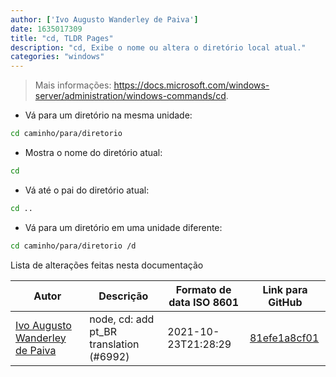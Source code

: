 ```yaml
---
author: ['Ivo Augusto Wanderley de Paiva']
date: 1635017309
title: "cd, TLDR Pages"
description: "cd, Exibe o nome ou altera o diretório local atual."
categories: "windows"
---
```

> Mais informações: <https://docs.microsoft.com/windows-server/administration/windows-commands/cd>.

- Vá para um diretório na mesma unidade:

```bash
cd caminho/para/diretorio
```

- Mostra o nome do diretório atual:

```bash
cd
```

- Vá até o pai do diretório atual:

```bash
cd ..
```

- Vá para um diretório em uma unidade diferente:

```bash
cd caminho/para/diretorio /d
```
Lista de alterações feitas nesta documentação


Autor | Descrição | Formato de data ISO 8601 | Link para GitHub
------|-----|-----|-----
[Ivo Augusto Wanderley de Paiva](mailto:40743787+ivomastre@users.noreply.github.com) | node, cd: add pt_BR translation (#6992) | 2021-10-23T21:28:29 | [81efe1a8cf01](https://github.com/tldr-pages/tldr/commit/81efe1a8cf0104481ffa96cf77e57f9ca7bca96a)

